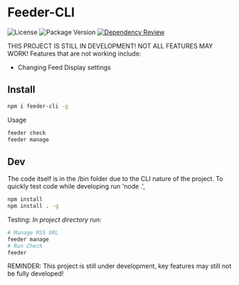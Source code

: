 # Feeder-CLI

![License](https://img.shields.io/github/license/ravinder-Olivier/Feeder-CLI) ![Package Version](https://img.shields.io/github/package-json/v/ravinder-Olivier/feeder-cli) [![Dependency Review](https://github.com/ravinder-Olivier/Feeder-CLI/actions/workflows/dependency-review.yml/badge.svg)](https://github.com/ravinder-Olivier/Feeder-CLI/actions/workflows/dependency-review.yml)


THIS PROJECT IS STILL IN DEVELOPMENT! NOT ALL FEATURES MAY WORK! Features that are not working include:
- Changing Feed Display settings

## Install

```bash
npm i feeder-cli -g
```
Usage
```bash
feeder check
feeder manage
```

## Dev

The code itself is in the /bin folder due to the CLI nature of the project.
To quickly test code while developing run 'node .',

```bash
npm install
npm install . -g 
```

Testing:
_In project directory run:_

```bash
# Manage RSS URL
feeder manage
# Run Check
feeder
```

REMINDER: This project is still under development, key features may still not be fully developed!
